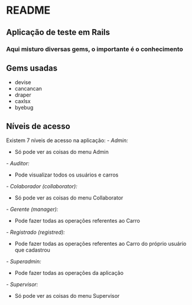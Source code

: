 # README
## Aplicação de teste em Rails

### Aqui misturo diversas gems, o importante é o conhecimento

## Gems usadas
- devise
- cancancan
- draper
- caxlsx
- byebug

## Níveis de acesso
Existem 7 níveis de acesso na aplicação:
*- Admin:*
  - Só pode ver as coisas do menu Admin

*- Auditor:*
  - Pode visualizar todos os usuários e carros

*- Colaborador (collaborator):*
  - Só pode ver as coisas do menu Collaborator

*- Gerente (manager):*
  - Pode fazer todas as operações referentes ao Carro

*- Registrado (registred):*
  - Pode fazer todas as operações referentes ao Carro do próprio usuário que cadastrou

*- Superadmin:*
  - Pode fazer todas as operações da aplicação

*- Supervisor:*
  - Só pode ver as coisas do menu Supervisor